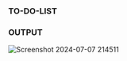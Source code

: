 ### TO-DO-LIST

### OUTPUT

![Screenshot 2024-07-07 214511](https://github.com/Thiru-AI/to-do-list/assets/94980741/11e7e0a6-e458-4680-9993-8eab4c11236d)
